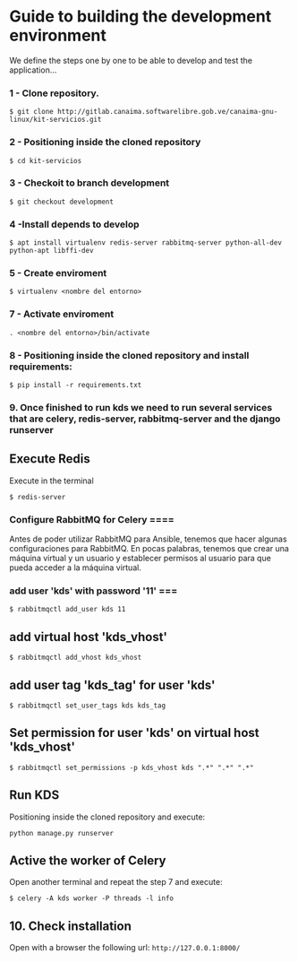 # Guide to building the development environment

We define the steps one by one to be able to develop and test the application...

### 1 - Clone repository.

```
$ git clone http://gitlab.canaima.softwarelibre.gob.ve/canaima-gnu-linux/kit-servicios.git
```

### 2 - Positioning inside the cloned repository

```
$ cd kit-servicios
```

### 3 - Checkoit to branch development

``` 
$ git checkout development
```

### 4 -Install depends to develop

```
$ apt install virtualenv redis-server rabbitmq-server python-all-dev python-apt libffi-dev
```

### 5 - Create enviroment 

```
$ virtualenv <nombre del entorno>
```

### 7 - Activate enviroment

```
. <nombre del entorno>/bin/activate
```

### 8 - Positioning inside the cloned repository and install requirements:

```
$ pip install -r requirements.txt
```

### 9. Once finished to run kds we need to run several services that are celery, redis-server, rabbitmq-server and the django runserver


## Execute Redis

Execute in the terminal

```
$ redis-server
```

### Configure RabbitMQ for Celery ====

Antes de poder utilizar RabbitMQ para Ansible, tenemos que hacer algunas configuraciones para RabbitMQ. En pocas palabras, tenemos que crear una máquina virtual y un usuario y establecer permisos al usuario para que pueda acceder a la máquina virtual.

### add user 'kds' with password '11' ===

```
$ rabbitmqctl add_user kds 11
```

## add virtual host 'kds_vhost' 

```
$ rabbitmqctl add_vhost kds_vhost
```

## add user tag 'kds_tag' for user 'kds' 

```
$ rabbitmqctl set_user_tags kds kds_tag
```

## Set permission for user 'kds' on virtual host 'kds_vhost' 

```
$ rabbitmqctl set_permissions -p kds_vhost kds ".*" ".*" ".*"
```

## Run KDS

Positioning inside the cloned repository and execute:

```
python manage.py runserver
```

## Active the worker of Celery 

Open another terminal and repeat the step 7 and execute:

```
$ celery -A kds worker -P threads -l info
```


## 10. Check installation


Open with a browser the following url: ```http://127.0.0.1:8000/```
